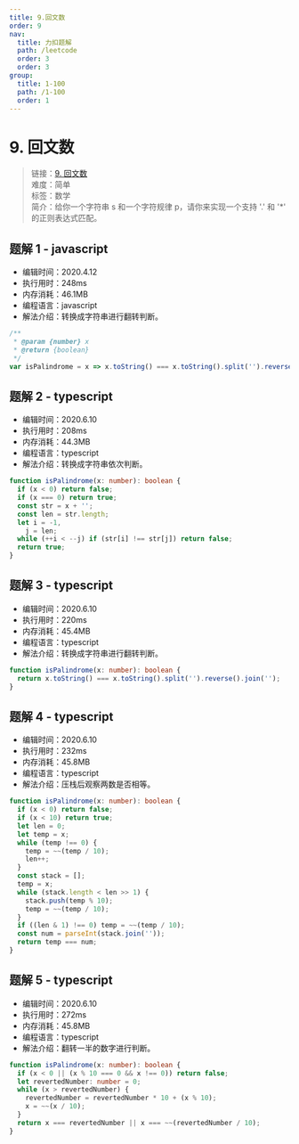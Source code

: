 ```yaml
---
title: 9.回文数
order: 9
nav:
  title: 力扣题解
  path: /leetcode
  order: 3
  order: 3
group:
  title: 1-100
  path: /1-100
  order: 1
---
```


# 9. 回文数

> 链接：[9. 回文数](https://leetcode-cn.com/problems/palindrome-number/)  
> 难度：简单  
> 标签：数学  
> 简介：给你一个字符串 s 和一个字符规律 p，请你来实现一个支持 '.' 和 '\*' 的正则表达式匹配。

## 题解 1 - javascript

- 编辑时间：2020.4.12
- 执行用时：248ms
- 内存消耗：46.1MB
- 编程语言：javascript
- 解法介绍：转换成字符串进行翻转判断。

```javascript
/**
 * @param {number} x
 * @return {boolean}
 */
var isPalindrome = x => x.toString() === x.toString().split('').reverse().join('');
```

## 题解 2 - typescript

- 编辑时间：2020.6.10
- 执行用时：208ms
- 内存消耗：44.3MB
- 编程语言：typescript
- 解法介绍：转换成字符串依次判断。

```typescript
function isPalindrome(x: number): boolean {
  if (x < 0) return false;
  if (x === 0) return true;
  const str = x + '';
  const len = str.length;
  let i = -1,
    j = len;
  while (++i < --j) if (str[i] !== str[j]) return false;
  return true;
}
```

## 题解 3 - typescript

- 编辑时间：2020.6.10
- 执行用时：220ms
- 内存消耗：45.4MB
- 编程语言：typescript
- 解法介绍：转换成字符串进行翻转判断。

```typescript
function isPalindrome(x: number): boolean {
  return x.toString() === x.toString().split('').reverse().join('');
}
```

## 题解 4 - typescript

- 编辑时间：2020.6.10
- 执行用时：232ms
- 内存消耗：45.8MB
- 编程语言：typescript
- 解法介绍：压栈后观察两数是否相等。

```typescript
function isPalindrome(x: number): boolean {
  if (x < 0) return false;
  if (x < 10) return true;
  let len = 0;
  let temp = x;
  while (temp !== 0) {
    temp = ~~(temp / 10);
    len++;
  }
  const stack = [];
  temp = x;
  while (stack.length < len >> 1) {
    stack.push(temp % 10);
    temp = ~~(temp / 10);
  }
  if ((len & 1) !== 0) temp = ~~(temp / 10);
  const num = parseInt(stack.join(''));
  return temp === num;
}
```

## 题解 5 - typescript

- 编辑时间：2020.6.10
- 执行用时：272ms
- 内存消耗：45.8MB
- 编程语言：typescript
- 解法介绍：翻转一半的数字进行判断。

```typescript
function isPalindrome(x: number): boolean {
  if (x < 0 || (x % 10 === 0 && x !== 0)) return false;
  let revertedNumber: number = 0;
  while (x > revertedNumber) {
    revertedNumber = revertedNumber * 10 + (x % 10);
    x = ~~(x / 10);
  }
  return x === revertedNumber || x === ~~(revertedNumber / 10);
}
```

